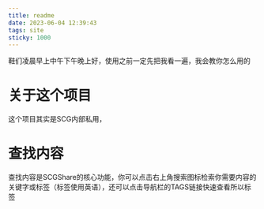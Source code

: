 ```yaml
---
title: readme
date: 2023-06-04 12:39:43
tags: site
sticky: 1000
---
```

鞋们凌晨早上中午下午晚上好，使用之前一定先把我看一遍，我会教你怎么用的
<!-- more -->
# 关于这个项目
这个项目其实是SCG内部私用，
# 查找内容
查找内容是SCGShare的核心功能，你可以点击右上角搜索图标检索你需要内容的关键字或标签（标签使用英语），还可以点击导航栏的TAGS链接快速查看所以标签